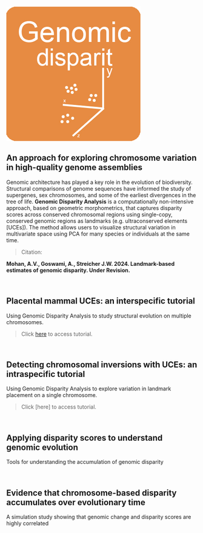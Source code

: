 ![Genomic-disparity](https://github.com/nhm-herpetology/Genomic-disparity/blob/main/Genomic-disparity.jpg)

## An approach for exploring chromosome variation in high-quality genome assemblies

Genomic architecture has played a key role in the evolution of biodiversity. Structural comparisons of genome sequences have informed the study of supergenes, sex chromosomes, and some of the earliest divergences in the tree of life. **Genomic Disparity Analysis** is a computationally non-intensive approach, based on geometric morphometrics, that captures disparity scores across conserved chromosomal regions using single-copy, conserved genomic regions as landmarks (e.g. ultraconserved elements [UCEs]). The method allows users to visualize structural variation in multivariate space using PCA for many species or individuals at the same time.

>Citation:

**Mohan, A.V., Goswami, A., Streicher J.W. 2024. Landmark-based estimates of genomic disparity. Under Revision.**

<br/> 

## Placental mammal UCEs: an interspecific tutorial
Using Genomic Disparity Analysis to study structural evolution on multiple chromosomes.

>Click [here](https://github.com/nhm-herpetology/genomic-disparity/tree/main/Mammal-uces) to access tutorial.

<br/>

## Detecting chromosomal inversions with UCEs: an intraspecific tutorial
Using Genomic Disparity Analysis to explore variation in landmark placement on a single chromosome.

>Click [here] to access tutorial. 

<br/>

## Applying disparity scores to understand genomic evolution

Tools for understanding the accumulation of genomic disparity

<br/>

## Evidence that chromosome-based disparity accumulates over evolutionary time 

A simulation study showing that genomic change and disparity scores are highly correlated

<br/>




